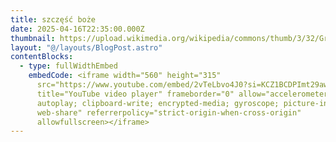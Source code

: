 ```yaml
---
title: szczęść boże
date: 2025-04-16T22:35:00.000Z
thumbnail: https://upload.wikimedia.org/wikipedia/commons/thumb/3/32/Grzegorz_Braun_MEP_%282024%29.jpg/250px-Grzegorz_Braun_MEP_%282024%29.jpg
layout: "@/layouts/BlogPost.astro"
contentBlocks:
  - type: fullWidthEmbed
    embedCode: <iframe width="560" height="315"
      src="https://www.youtube.com/embed/2vTeLbvo4J0?si=KCZ1BCDPImt29awP"
      title="YouTube video player" frameborder="0" allow="accelerometer;
      autoplay; clipboard-write; encrypted-media; gyroscope; picture-in-picture;
      web-share" referrerpolicy="strict-origin-when-cross-origin"
      allowfullscreen></iframe>
---
```

